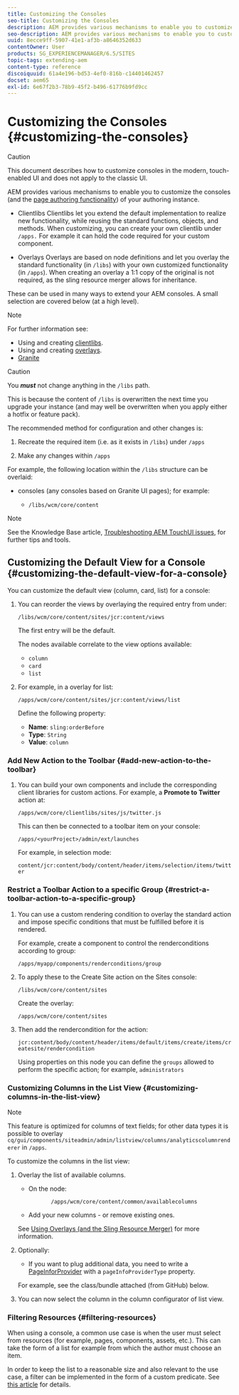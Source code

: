 ```yaml
---
title: Customizing the Consoles
seo-title: Customizing the Consoles
description: AEM provides various mechanisms to enable you to customize the consoles of your authoring instance
seo-description: AEM provides various mechanisms to enable you to customize the consoles of your authoring instance
uuid: 8ecce9ff-5907-41e1-af3b-a8646352d633
contentOwner: User
products: SG_EXPERIENCEMANAGER/6.5/SITES
topic-tags: extending-aem
content-type: reference
discoiquuid: 61a4e196-bd53-4ef0-816b-c14401462457
docset: aem65
exl-id: 6e67f2b3-78b9-45f2-b496-61776b9fd9cc
---
```

# Customizing the Consoles {#customizing-the-consoles}

>[!CAUTION]
>
>This document describes how to customize consoles in the modern, touch-enabled UI and does not apply to the classic UI.

AEM provides various mechanisms to enable you to customize the consoles (and the [page authoring functionality](/help/sites-developing/customizing-page-authoring-touch.md)) of your authoring instance.

* Clientlibs
  Clientlibs let you extend the default implementation to realize new functionality, while reusing the standard functions, objects, and methods. When customizing, you can create your own clientlib under `/apps.` For example it can hold the code required for your custom component.

* Overlays
  Overlays are based on node definitions and let you overlay the standard functionality (in `/libs`) with your own customized functionality (in `/apps`). When creating an overlay a 1:1 copy of the original is not required, as the sling resource merger allows for inheritance.

These can be used in many ways to extend your AEM consoles. A small selection are covered below (at a high level).

>[!NOTE]
>
>For further information see:
>
>* Using and creating [clientlibs](/help/sites-developing/clientlibs.md).
>* Using and creating [overlays](/help/sites-developing/overlays.md).
>* [Granite](https://helpx.adobe.com/experience-manager/6-5/sites/developing/using/reference-materials/granite-ui/api/index.html)
>


>[!CAUTION]
>
>You ***must*** not change anything in the `/libs` path.
>
>This is because the content of `/libs` is overwritten the next time you upgrade your instance (and may well be overwritten when you apply either a hotfix or feature pack).
>
>The recommended method for configuration and other changes is:
>
>1. Recreate the required item (i.e. as it exists in `/libs`) under `/apps`
>
>1. Make any changes within `/apps`
>

For example, the following location within the `/libs` structure can be overlaid:

* consoles (any consoles based on Granite UI pages); for example:

    * `/libs/wcm/core/content`

>[!NOTE]
>
>See the Knowledge Base article, [Troubleshooting AEM TouchUI issues](https://helpx.adobe.com/experience-manager/kb/troubleshooting-aem-touchui-issues.html), for further tips and tools.

## Customizing the Default View for a Console {#customizing-the-default-view-for-a-console}

You can customize the default view (column, card, list) for a console:

1. You can reorder the views by overlaying the required entry from under:

   `/libs/wcm/core/content/sites/jcr:content/views`

   The first entry will be the default.

   The nodes available correlate to the view options available:

    * `column`
    * `card`
    * `list`

1. For example, in a overlay for list:

   `/apps/wcm/core/content/sites/jcr:content/views/list`

   Define the following property:

    * **Name**: `sling:orderBefore`
    * **Type**: `String`
    * **Value**: `column`

### Add New Action to the Toolbar {#add-new-action-to-the-toolbar}

1. You can build your own components and include the corresponding client libraries for custom actions. For example, a **Promote to Twitter** action at:

   `/apps/wcm/core/clientlibs/sites/js/twitter.js`

   This can then be connected to a toolbar item on your console:

   `/apps/<yourProject>/admin/ext/launches`

   For example, in selection mode:

   `content/jcr:content/body/content/header/items/selection/items/twitter`

### Restrict a Toolbar Action to a specific Group {#restrict-a-toolbar-action-to-a-specific-group}

1. You can use a custom rendering condition to overlay the standard action and impose specific conditions that must be fulfilled before it is rendered.

   For example, create a component to control the renderconditions according to group:

   `/apps/myapp/components/renderconditions/group`

1. To apply these to the Create Site action on the Sites console:

   `/libs/wcm/core/content/sites`

   Create the overlay:

   `/apps/wcm/core/content/sites`

1. Then add the rendercondition for the action:

   `jcr:content/body/content/header/items/default/items/create/items/createsite/rendercondition`

   Using properties on this node you can define the `groups` allowed to perform the specific action; for example, `administrators`

### Customizing Columns in the List View {#customizing-columns-in-the-list-view}

>[!NOTE]
>
>This feature is optimized for columns of text fields; for other data types it is possible to overlay `cq/gui/components/siteadmin/admin/listview/columns/analyticscolumnrenderer` in `/apps`.

To customize the columns in the list view:

1. Overlay the list of available columns.

    * On the node:

      ```
             /apps/wcm/core/content/common/availablecolumns
      ```

    * Add your new columns - or remove existing ones.

   See [Using Overlays (and the Sling Resource Merger)](/help/sites-developing/overlays.md) for more information.

1. Optionally:

    * If you want to plug additional data, you need to write a [PageInforProvider](https://helpx.adobe.com/experience-manager/6-5/sites/developing/using/reference-materials/javadoc/com/day/cq/wcm/api/PageInfoProvider.html) with a
      `pageInfoProviderType` property.

   For example, see the class/bundle attached (from GitHub) below.

1. You can now select the column in the column configurator of list view.

### Filtering Resources {#filtering-resources}

When using a console, a common use case is when the user must select from resources (for example, pages, components, assets, etc.). This can take the form of a list for example from which the author must choose an item.

In order to keep the list to a reasonable size and also relevant to the use case, a filter can be implemented in the form of a custom predicate. See [this article](/help/sites-developing/customizing-page-authoring-touch.md#filtering-resources) for details.
